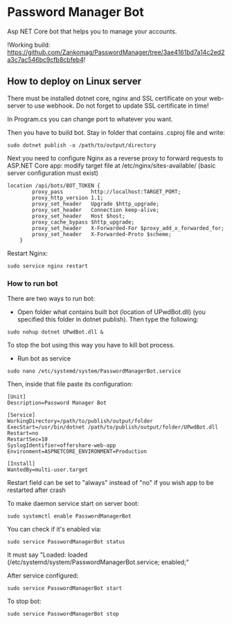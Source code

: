 # Password Manager Bot
Asp NET Core bot that helps you to manage your accounts.

!Working build: https://github.com/Zankomag/PasswordManager/tree/3ae4161bd7a14c2ed2a3c7ac546bc9cfb8cbfeb4!

## How to deploy on Linux server
There must be installed dotnet core, nginx and SSL certificate on your web-server to use webhook.
Do not forget to update SSL certificate in time!

In Program.cs you can change port to whatever you want.
        
Then you have to build bot. Stay in folder that contains .csproj file and write:
```
sudo dotnet publish -o /path/to/output/directory
```
Next you need to configure Nginx as a reverse proxy to forward requests to ASP.NET Core app: modify target file at /etc/nginx/sites-available/ (basic server configuration must exist)

```
location /api/bots/BOT_TOKEN {
        proxy_pass         http://localhost:TARGET_PORT;
        proxy_http_version 1.1;
        proxy_set_header   Upgrade $http_upgrade;
        proxy_set_header   Connection keep-alive;
        proxy_set_header   Host $host;
        proxy_cache_bypass $http_upgrade;
        proxy_set_header   X-Forwarded-For $proxy_add_x_forwarded_for;
        proxy_set_header   X-Forwarded-Proto $scheme;
    }
```
Restart Nginx:
```
sudo service nginx restart
```
### How to run bot
There are two ways to run bot:
- Open folder what contains built bot (location of UPwdBot.dll) (you specified this folder in dotnet publish).
Then type the following:
```
sudo nohup dotnet UPwdBot.dll &
```
To stop the bot using this way you have to kill bot process.

- Run bot as service
```
sudo nano /etc/systemd/system/PasswordManagerBot.service
```
Then, inside that file paste its configuration:
```
[Unit] 
Description=Password Manager Bot

[Service] 
WorkingDirectory=/path/to/publish/output/folder 
ExecStart=/usr/bin/dotnet /path/to/publish/output/folder/UPwdBot.dll 
Restart=no
RestartSec=10
SyslogIdentifier=offershare-web-app
Environment=ASPNETCORE_ENVIRONMENT=Production 

[Install] 
WantedBy=multi-user.target
```
Restart field can be set to "always" instead of "no" if you wish app to be restarted after crash

To make daemon service start on server boot:
```
sudo systemctl enable PasswordManagerBot
```

You can check if it's enabled via:
```
sudo service PasswordManagerBot status
```
It must say "Loaded: loaded (/etc/systemd/system/PasswordManagerBot.service; enabled;"

After service configured:
```
sudo service PasswordManagerBot start
```
To stop bot:
```
sudo service PasswordManagerBot stop
```
